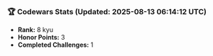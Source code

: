 ### 🏆 Codewars Stats (Updated: 2025-08-13 06:14:12 UTC)

- **Rank:** 8 kyu
- **Honor Points:** 3
- **Completed Challenges:** 1
